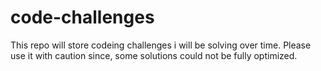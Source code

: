 # code-challenges

This repo will store codeing challenges i will be solving over time. Please use it with caution since, some solutions could not be fully optimized. 

